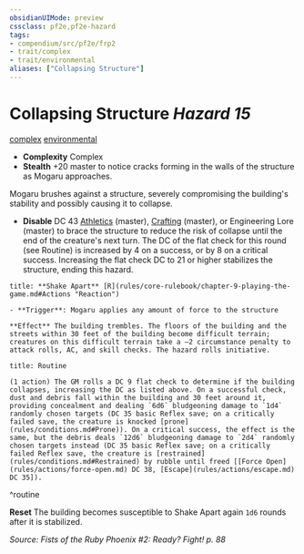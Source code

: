 ```yaml
---
obsidianUIMode: preview
cssclass: pf2e,pf2e-hazard
tags:
- compendium/src/pf2e/frp2
- trait/complex
- trait/environmental
aliases: ["Collapsing Structure"]
---
```

# Collapsing Structure *Hazard 15*  
[complex](rules/traits/complex.md "Complex Hazard Trait")  [environmental](rules/traits/environmental.md "Environmental Hazard Trait")  

- **Complexity** Complex
- **Stealth** +20 master to notice cracks forming in the walls of the structure as Mogaru approaches.  

Mogaru brushes against a structure, severely compromising the building's stability and possibly causing it to collapse.

- **Disable** DC 43 [Athletics](compendium/skills.md#Athletics) (master), [Crafting](compendium/skills.md#Crafting) (master), or Engineering Lore (master) to brace the structure to reduce the risk of collapse until the end of the creature's next turn. The DC of the flat check for this round (see Routine) is increased by 4 on a success, or by 8 on a critical success. Increasing the flat check DC to 21 or higher stabilizes the structure, ending this hazard.  

```ad-embed-ability
title: **Shake Apart** [R](rules/core-rulebook/chapter-9-playing-the-game.md#Actions "Reaction")

- **Trigger**: Mogaru applies any amount of force to the structure

**Effect** The building trembles. The floors of the building and the streets within 30 feet of the building become difficult terrain; creatures on this difficult terrain take a –2 circumstance penalty to attack rolls, AC, and skill checks. The hazard rolls initiative.
```

```ad-pf2-summary
title: Routine

(1 action) The GM rolls a DC 9 flat check to determine if the building collapses, increasing the DC as listed above. On a successful check, dust and debris fall within the building and 30 feet around it, providing concealment and dealing `6d6` bludgeoning damage to `1d4` randomly chosen targets (DC 35 basic Reflex save; on a critically failed save, the creature is knocked [prone](rules/conditions.md#Prone)). On a critical success, the effect is the same, but the debris deals `12d6` bludgeoning damage to `2d4` randomly chosen targets instead (DC 35 basic Reflex save; on a critically failed Reflex save, the creature is [restrained](rules/conditions.md#Restrained) by rubble until freed [[Force Open](rules/actions/force-open.md) DC 38, [Escape](rules/actions/escape.md) DC 35]).
```
^routine

**Reset** The building becomes susceptible to Shake Apart again `1d6` rounds after it is stabilized.  

*Source: Fists of the Ruby Phoenix #2: Ready? Fight! p. 88*